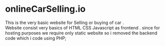 # onlineCarSelling.io
  This is the very basic website for Selling or buying of car .  
  Website consist very basics of HTML CSS Javascript as frontend . 
  since for hosting purposes we require only static   website so i removed the backend code which i code using PHP;
  
